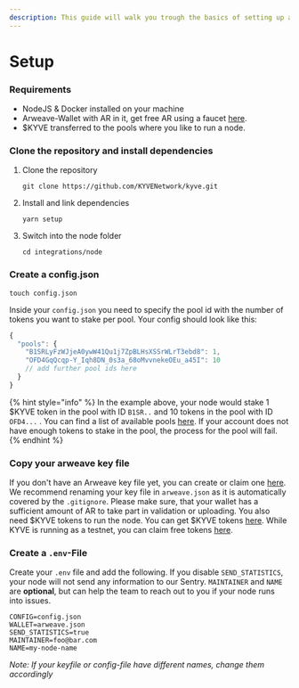 ```yaml
---
description: This guide will walk you trough the basics of setting up a KYVE node
---
```


# Setup

### Requirements

* NodeJS & Docker installed on your machine
* Arweave-Wallet with AR in it, get free AR using a faucet [here](https://faucet.arweave.net/).
* $KYVE transferred to the pools where you like to run a node.

### Clone the repository and install dependencies

1. Clone the repository

   ```text
   git clone https://github.com/KYVENetwork/kyve.git
   ```

2. Install and link dependencies

   ```text
   yarn setup
   ```

3. Switch into the node folder

   ```text
   cd integrations/node
   ```

### Create a config.json

```text
touch config.json
```

Inside your `config.json` you need to specify the pool id with the number of tokens you want to stake per pool. Your config should look like this:

```javascript
{
  "pools": {
    "B1SRLyFzWJjeA0ywW41Qu1j7ZpBLHsXSSrWLrT3ebd8": 1,
    "OFD4GqQcqp-Y_Iqh8DN_0s3a_68oMvvnekeOEu_a45I": 10
    // add further pool ids here
  }
}
```

{% hint style="info" %}
In the example above, your node would stake 1 $KYVE token in the pool with ID `B1SR..` and 10 tokens in the pool with ID `OFD4...` . You can find a list of available pools [here](https://kyve.network/gov/pools). If your account does not have enough tokens to stake in the pool, the process for the pool will fail.
{% endhint %}

### Copy your arweave key file

If you don't have an Arweave key file yet, you can create or claim one [here](https://arweave.org). We recommend renaming your key file in `arweave.json` as it is automatically covered by the `.gitignore`. Please make sure, that your wallet has a sufficient amount of AR to take part in validation or uploading. You also need $KYVE tokens to run the node. You can get $KYVE tokens [here](https://kyve.network/gov/tokens). While KYVE is running as a testnet, you can claim free tokens [here](https://kyve.network/gov/tokens).

### Create a `.env`-File

Create your `.env` file and add the following. If you disable `SEND_STATISTICS`, your node will not send any information to our Sentry. `MAINTAINER` and `NAME` are **optional**, but can help the team to reach out to you if your node runs into issues.

```text
CONFIG=config.json
WALLET=arweave.json
SEND_STATISTICS=true
MAINTAINER=foo@bar.com
NAME=my-node-name
```

_Note: If your keyfile or config-file have different names, change them accordingly_

